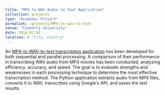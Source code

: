 ```yaml
---
title: "MP4 to WAV Audio to Text Application"
collection: projects
type: "Academic Project"
permalink: /projects/MP4-to-wav-to-text
venue: "Coventry University"
date: 2014-02-01
location: # "City, Country"
---
```


An [MP4-to-WAV-to-text transcription application](https://github.com/juliuschanjq/Computer-Hardware) has been developed for both sequential and parallel processing. A comparison of their performance in transcribing WAV audio from MP4 movies has been conducted, analyzing efficiency, accuracy, and speed. The goal is to evaluate strengths and weaknesses in each processing technique to determine the most effective transcription method. The Python application extracts audio from MP4 files, converts it to WAV, transcribes using Google's API, and saves the text results. 


